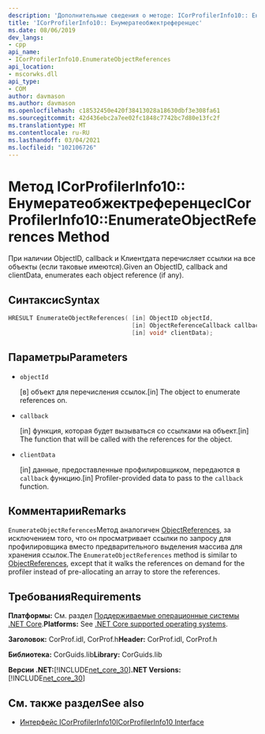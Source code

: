 ```yaml
---
description: 'Дополнительные сведения о методе: ICorProfilerInfo10:: Енумератеобжектреференцес'
title: 'ICorProfilerInfo10:: Енумератеобжектреференцес'
ms.date: 08/06/2019
dev_langs:
- cpp
api_name:
- ICorProfilerInfo10.EnumerateObjectReferences
api_location:
- mscorwks.dll
api_type:
- COM
author: davmason
ms.author: davmason
ms.openlocfilehash: c18532450e420f38413028a18630dbf3e308fa61
ms.sourcegitcommit: 42d436ebc2a7ee02fc1848c7742bc7d80e13fc2f
ms.translationtype: MT
ms.contentlocale: ru-RU
ms.lasthandoff: 03/04/2021
ms.locfileid: "102106726"
---
```

# <a name="icorprofilerinfo10enumerateobjectreferences-method"></a><span data-ttu-id="6de41-103">Метод ICorProfilerInfo10:: Енумератеобжектреференцес</span><span class="sxs-lookup"><span data-stu-id="6de41-103">ICorProfilerInfo10::EnumerateObjectReferences Method</span></span>

<span data-ttu-id="6de41-104">При наличии ObjectID, callback и Клиентдата перечисляет ссылки на все объекты (если таковые имеются).</span><span class="sxs-lookup"><span data-stu-id="6de41-104">Given an ObjectID, callback and clientData, enumerates each object reference (if any).</span></span>

## <a name="syntax"></a><span data-ttu-id="6de41-105">Синтаксис</span><span class="sxs-lookup"><span data-stu-id="6de41-105">Syntax</span></span>

```cpp
HRESULT EnumerateObjectReferences( [in] ObjectID objectId,
                                   [in] ObjectReferenceCallback callback,
                                   [in] void* clientData);
```

## <a name="parameters"></a><span data-ttu-id="6de41-106">Параметры</span><span class="sxs-lookup"><span data-stu-id="6de41-106">Parameters</span></span>

- `objectId`

  <span data-ttu-id="6de41-107">\[в] объект для перечисления ссылок.</span><span class="sxs-lookup"><span data-stu-id="6de41-107">\[in] The object to enumerate references on.</span></span>

- `callback`

  <span data-ttu-id="6de41-108">\[in] функция, которая будет вызываться со ссылками на объект.</span><span class="sxs-lookup"><span data-stu-id="6de41-108">\[in] The function that will be called with the references for the object.</span></span>

- `clientData`

  <span data-ttu-id="6de41-109">\[in] данные, предоставленные профилировщиком, передаются в `callback` функцию.</span><span class="sxs-lookup"><span data-stu-id="6de41-109">\[in] Profiler-provided data to pass to the `callback` function.</span></span>

## <a name="remarks"></a><span data-ttu-id="6de41-110">Комментарии</span><span class="sxs-lookup"><span data-stu-id="6de41-110">Remarks</span></span>

<span data-ttu-id="6de41-111">`EnumerateObjectReferences`Метод аналогичен [ObjectReferences](icorprofilercallback-objectreferences-method.md), за исключением того, что он просматривает ссылки по запросу для профилировщика вместо предварительного выделения массива для хранения ссылок.</span><span class="sxs-lookup"><span data-stu-id="6de41-111">The `EnumerateObjectReferences` method is similar to [ObjectReferences](icorprofilercallback-objectreferences-method.md), except that it walks the references on demand for the profiler instead of pre-allocating an array to store the references.</span></span>

## <a name="requirements"></a><span data-ttu-id="6de41-112">Требования</span><span class="sxs-lookup"><span data-stu-id="6de41-112">Requirements</span></span>

<span data-ttu-id="6de41-113">**Платформы:** См. раздел [Поддерживаемые операционные системы .NET Core](../../../core/install/windows.md?pivots=os-windows).</span><span class="sxs-lookup"><span data-stu-id="6de41-113">**Platforms:** See [.NET Core supported operating systems](../../../core/install/windows.md?pivots=os-windows).</span></span>

<span data-ttu-id="6de41-114">**Заголовок:** CorProf.idl, CorProf.h</span><span class="sxs-lookup"><span data-stu-id="6de41-114">**Header:** CorProf.idl, CorProf.h</span></span>

<span data-ttu-id="6de41-115">**Библиотека:** CorGuids.lib</span><span class="sxs-lookup"><span data-stu-id="6de41-115">**Library:** CorGuids.lib</span></span>

<span data-ttu-id="6de41-116">**Версии .NET:**[!INCLUDE[net_core_30](../../../../includes/net-core-30-md.md)]</span><span class="sxs-lookup"><span data-stu-id="6de41-116">**.NET Versions:** [!INCLUDE[net_core_30](../../../../includes/net-core-30-md.md)]</span></span>

## <a name="see-also"></a><span data-ttu-id="6de41-117">См. также раздел</span><span class="sxs-lookup"><span data-stu-id="6de41-117">See also</span></span>

- [<span data-ttu-id="6de41-118">Интерфейс ICorProfilerInfo10</span><span class="sxs-lookup"><span data-stu-id="6de41-118">ICorProfilerInfo10 Interface</span></span>](icorprofilerinfo10-interface.md)
